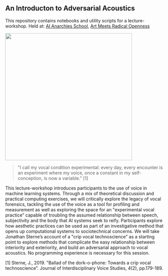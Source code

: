 ## An Introducton to Adversarial Acoustics

This repository contains notebooks and utility scripts for a lecture-workshop. Held at: [AI Anarchies School](https://aianarchies.net/school), [Art Meets Radical Openness](https://art-meets.radical-openness.org/2024/)

<img src="https://aianarchies.net/media/pages/program/school/an-introduction-to-adversarial-acoustics/4f888ae0c2-1663332616/murad-khan-and-martin-disley-workshop-2048x-q80.webp" width="400" height="400">


> ‟I call my vocal condition experimental: every day, every encounter is an experiment where my voice, once a constant in my self-conception, is now a variable.” [1]

This lecture-workshop introduces participants to the use of voice in machine learning systems. Through a mix of theoretical discussion and practical computing exercises, we will critically explore the legacy of vocal forensics, tackling the use of the voice as a tool for profiling and measurement as well as exploring the space for an ‟experimental vocal practice” capable of troubling the assumed relationship between speech, subjectivity and the body that AI systems seek to reify. Participants explore how aesthetic practices can be used as part of an investigative method that opens up computational systems to sociotechnical concerns. We will take Jonathan Sterne’s account of a ‟crip vocal technoscience” as a starting point to explore methods that complicate the easy relationship between interiority and exteriority, and build an adversarial approach to vocal acoustics. No programming experience is necessary for this session.

[1] Sterne, J., 2019. ‟Ballad of the dork-o-phone: Towards a crip vocal technoscience”. Journal of Interdisciplinary Voice Studies, 4(2), pp.179-189.



